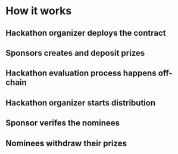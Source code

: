 # How it works

## Hackathon organizer deploys the contract

## Sponsors creates and deposit prizes 

## Hackathon evaluation process happens off-chain

## Hackathon organizer starts distribution

## Sponsor verifes the nominees

## Nominees withdraw their prizes


